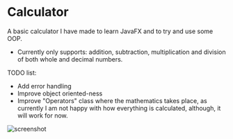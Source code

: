 # Calculator
A basic calculator I have made to learn JavaFX and to try and use some OOP.

- Currently only supports: addition, subtraction, multiplication and division of both whole and decimal numbers.

TODO list:
- Add error handling
- Improve object oriented-ness
- Improve "Operators" class where the mathematics takes place, as currently I am not happy with how everything is calculated, although, it will work for now.

![screenshot](https://cdn.upload.systems/uploads/1PukZdQF.gif)

